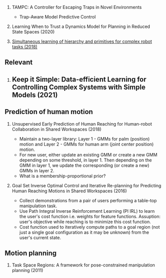 1. TAMPC: A Controller for Escaping Traps in Novel Environments
	- Trap-Aware Model Predictive Control

1.  Learning When to Trust a Dynamics Model for Planning in Reduced State Spaces (2020)

1. [Simultaneous learning of hierarchy and primitives for complex robot tasks (2018)](https://link.springer.com/content/pdf/10.1007/s10514-018-9749-y.pdf)


## Relevant
1. Keep it Simple: Data-efficient Learning for Controlling Complex Systems with Simple Models (2021)
	- 


## Prediction of human motion

1. Unsupervised Early Prediction of Human Reaching for Human-robot Collaboration in Shared Workspaces (2018)
	- Maintain a two-layer library: Layer 1 - GMMs for palm (position) motion and Layer 2 - GMMs for human arm (joint center position) motion.
	- For new user, either update an existing GMM or create a new GMM depending on some threshold, in layer 1. Then depending on the GMM in layer 1, we update the corresponding (or create a new) GMMs in layer 2.
	- What is a membership-proportional prior?

1. Goal Set Inverse Optimal Control and Iterative Re-planning for Predicting Human Reaching Motions in Shared Workspaces (2016)
	- Collect demonstrations from a pair of users performing a table-top manipulation task.
	- Use Path Integral Inverse Reinforcement Learning (PI IRL) to learn the user's cost function i.e. weights for feature functions. Assuption: user's objective while reaching is to minimize this cost function.
	- Cost function used to iteratively compute paths to a goal region (not just a single goal configuration as it may be unknown) from the user's current state.


## Motion planning

1. Task Space Regions: A framework for pose-constrained manipulation planning (2011)